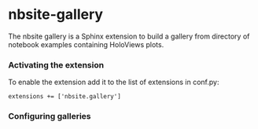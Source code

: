 # nbsite-gallery

The nbsite gallery is a Sphinx extension to build a gallery from
directory of notebook examples containing HoloViews plots.

### Activating the extension

To enable the extension add it to the list of extensions in conf.py:

    extensions += ['nbsite.gallery']

### Configuring galleries


